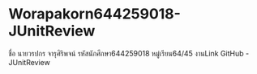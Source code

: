# Worapakorn644259018-JUnitReview
 ชื่อ นายวรปกร จารุศิริพจน์ รหัสนักศึกษา644259018 หมู่เรียน64/45  งานLink GitHub - JUnitReview
